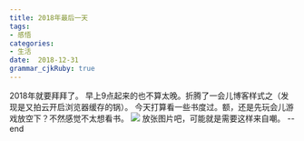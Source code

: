 ```yaml
---
title: 2018年最后一天
tags: 
- 感悟
categories: 
- 生活
date:  2018-12-31
grammar_cjkRuby: true
---
```

2018年就要拜拜了。
早上9点起来的也不算太晚。折腾了一会儿博客样式之（发现是又拍云开启浏览器缓存的锅）。
今天打算看一些书度过。额，还是先玩会儿游戏放空下？不然感觉不太想看书。
![](https://ws1.sinaimg.cn/large/b15ca614gy1fypoomy5vaj20qq0cr0ub.jpg)
放张图片吧，可能就是需要这样来自嘲。
-- end
<!--more-->

